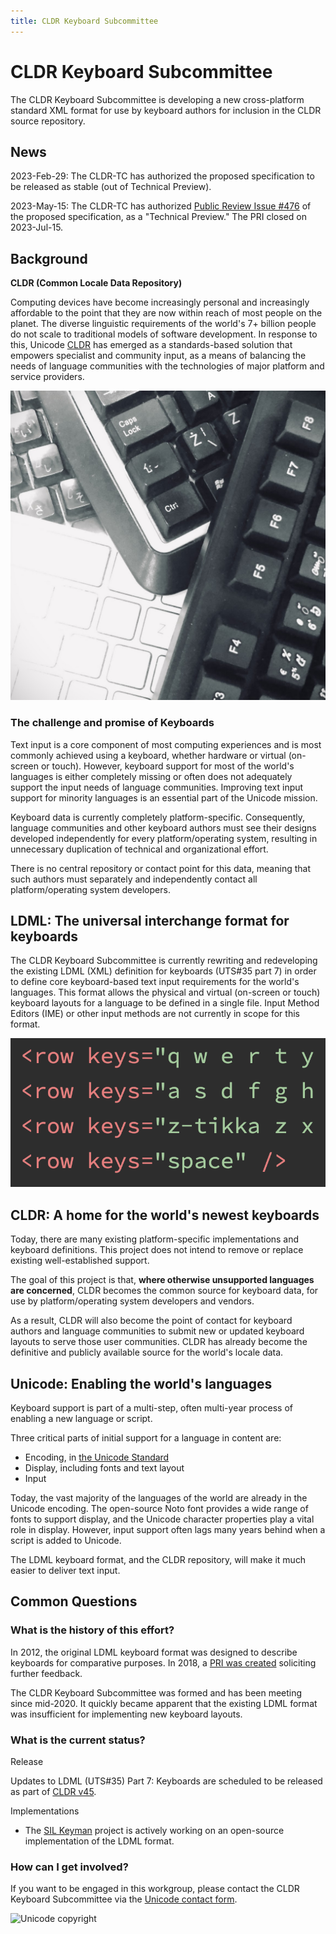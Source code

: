 ```yaml
---
title: CLDR Keyboard Subcommittee
---
```


# CLDR Keyboard Subcommittee

The CLDR Keyboard Subcommittee is developing a new cross-platform standard XML format for use by keyboard authors for inclusion in the CLDR source repository.

## News

2023-Feb-29: The CLDR-TC has authorized the proposed specification to be released as stable (out of Technical Preview).

2023-May-15: The CLDR-TC has authorized [Public Review Issue #476](https://www.unicode.org/review/pri476/) of the proposed specification, as a "Technical Preview." The PRI closed on 2023-Jul-15.

## Background

**CLDR (Common Locale Data Repository)**

Computing devices have become increasingly personal and increasingly affordable to the point that they are now within reach of most people on the planet. The diverse linguistic requirements of the world's 7+ billion people do not scale to traditional models of software development. In response to this, Unicode [CLDR](https://cldr.unicode.org/) has emerged as a standards-based solution that empowers specialist and community input, as a means of balancing the needs of language communities with the technologies of major platform and service providers.

![alt-text](../images/keyboard-workgroup-keyboards.jpeg)

### The challenge and promise of Keyboards

Text input is a core component of most computing experiences and is most commonly achieved using a keyboard, whether hardware or virtual (on-screen or touch). However, keyboard support for most of the world's languages is either completely missing or often does not adequately support the input needs of language communities. Improving text input support for minority languages is an essential part of the Unicode mission.

Keyboard data is currently completely platform-specific. Consequently, language communities and other keyboard authors must see their designs developed independently for every platform/operating system, resulting in unnecessary duplication of technical and organizational effort.

There is no central repository or contact point for this data, meaning that such authors must separately and independently contact all platform/operating system developers.

## LDML: The universal interchange format for keyboards

The CLDR Keyboard Subcommittee is currently rewriting and redeveloping the existing LDML (XML) definition for keyboards (UTS#35 part 7) in order to define core keyboard-based text input requirements for the world's languages. This format allows the physical and virtual (on-screen or touch) keyboard layouts for a language to be defined in a single file. Input Method Editors (IME) or other input methods are not currently in scope for this format.

![alt-text](../images/keyboard-workgroup-rowkeys.png)

## CLDR: A home for the world's newest keyboards

Today, there are many existing platform-specific implementations and keyboard definitions. This project does not intend to remove or replace existing well-established support.

The goal of this project is that, **where otherwise unsupported languages are concerned**, CLDR becomes the common source for keyboard data, for use by platform/operating system developers and vendors.

As a result, CLDR will also become the point of contact for keyboard authors and language communities to submit new or updated keyboard layouts to serve those user communities. CLDR has already become the definitive and publicly available source for the world's locale data.

## Unicode: Enabling the world's languages

Keyboard support is part of a multi-step, often multi-year process of enabling a new language or script.

Three critical parts of initial support for a language in content are:

- Encoding, in [the Unicode Standard](https://www.unicode.org/standard/standard.html)   
- Display, including fonts and text layout
- Input
    

Today, the vast majority of the languages of the world are already in the Unicode encoding. The open-source Noto font provides a wide range of fonts to support display, and the Unicode character properties play a vital role in display. However, input support often lags many years behind when a script is added to Unicode.

The LDML keyboard format, and the CLDR repository, will make it much easier to deliver text input.

## Common Questions

### What is the history of this effort?

In 2012, the original LDML keyboard format was designed to describe keyboards for comparative purposes. In 2018, a [PRI was created](http://blog.unicode.org/2018/01/unicode-ldml-keyboard-enhancements.html) soliciting further feedback.

The CLDR Keyboard Subcommittee was formed and has been meeting since mid-2020. It quickly became apparent that the existing LDML format was insufficient for implementing new keyboard layouts.

### What is the current status?

Release

Updates to LDML (UTS#35) Part 7: Keyboards are scheduled to be released as part of [CLDR v45](https://cldr.unicode.org/index/downloads/cldr-45).

Implementations

- The [SIL Keyman](https://keyman.com/ldml/) project is actively working on an open-source implementation of the LDML format.
    
### How can I get involved?

If you want to be engaged in this workgroup, please contact the CLDR Keyboard Subcommittee via the [Unicode contact form](https://corp.unicode.org/reporting/staff-contact.html).

![Unicode copyright](https://www.unicode.org/img/hb_notice.gif)